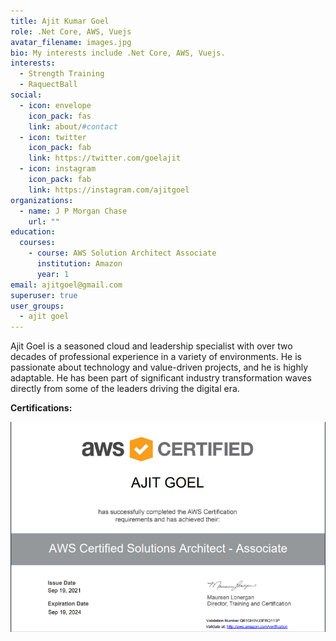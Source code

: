 ```yaml
---
title: Ajit Kumar Goel
role: .Net Core, AWS, Vuejs
avatar_filename: images.jpg
bio: My interests include .Net Core, AWS, Vuejs.
interests:
  - Strength Training
  - RaquectBall
social:
  - icon: envelope
    icon_pack: fas
    link: about/#contact
  - icon: twitter
    icon_pack: fab
    link: https://twitter.com/goelajit
  - icon: instagram
    icon_pack: fab
    link: https://instagram.com/ajitgoel
organizations:
  - name: J P Morgan Chase
    url: ""
education:
  courses:
    - course: AWS Solution Architect Associate
      institution: Amazon
      year: 1
email: ajitgoel@gmail.com
superuser: true
user_groups:
  - ajit goel
---
```

Ajit Goel is a seasoned cloud and leadership specialist with over two decades of professional experience in a variety of environments. He is passionate about technology and value-driven projects, and he is highly adaptable. He has been part of significant industry transformation waves directly from some of the leaders driving the digital era.

**Certifications:** 

![](aws-certified-solutions-architect-associate-ajit-goel.png)